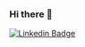 ### Hi there 👋

<!--
**alanammorais/alanammorais** is a ✨ _special_ ✨ repository because its `README.md` (this file) appears on your GitHub profile.

Here are some ideas to get you started:

- 🔭 I’m currently working on ...
- 🌱 I’m currently learning ...
- 👯 I’m looking to collaborate on ...
- 🤔 I’m looking for help with ...
- 💬 Ask me about ...
- 📫 How to reach me: ...
- 😄 Pronouns: ...
- ⚡ Fun fact: ...
-->

[![Linkedin Badge](https://img.shields.io/badge/-Alana%20Morais-blue?style=flat-square&logo=Linkedin&logoColor=white&link=https://www.linkedin.com/in/alana-morais/)](https://www.linkedin.com/in/alana-morais/)
